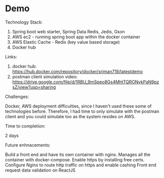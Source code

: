 # Demo

Technology Stack:

1. Spring boot web starter, Spring Data Redis, Jedis, Gson
2. AWS ec2 - running spring boot app within the docker container
3. AWS Elastic Cache - Redis (key value based storage)
4. Docker hub

Links:

1. docker hub: https://hub.docker.com/repository/docker/sriman718/latestdemo
2. postman client simulation video: https://drive.google.com/file/d/1RBU_9mSpeo8Gs4MhtTQRONykPaN9pzsZ/view?usp=sharing 

Challenges:

Docker, AWS deployment difficulties, since I haven't used these some of technologies before. Therefore, I had time to only simulate with the postman client and you could simulate too as the system resides on AWS.

Time to completion:

2 days

Future enhnacements:

Build a front end and have its own container with nginx. Manages all the container with docker-compose.
Enable https by installing free certs.
Configure Nginx to route http traffic on https and enable cashing
Front end request data validation on ReactJS




